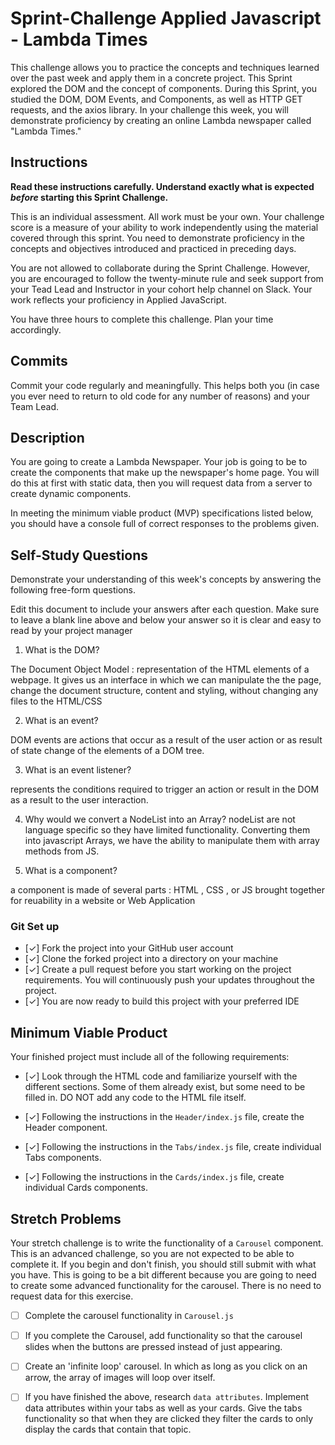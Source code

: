 # Sprint-Challenge Applied Javascript - Lambda Times

This challenge allows you to practice the concepts and techniques learned over the past week and apply them in a concrete project. This Sprint explored the DOM and the concept of components. During this Sprint, you studied the DOM, DOM Events, and Components, as well as HTTP GET requests, and the axios library. In your challenge this week, you will demonstrate proficiency by creating an online Lambda newspaper called "Lambda Times."

## Instructions

**Read these instructions carefully. Understand exactly what is expected _before_ starting this Sprint Challenge.**

This is an individual assessment. All work must be your own. Your challenge score is a measure of your ability to work independently using the material covered through this sprint. You need to demonstrate proficiency in the concepts and objectives introduced and practiced in preceding days.

You are not allowed to collaborate during the Sprint Challenge. However, you are encouraged to follow the twenty-minute rule and seek support from your Tead Lead and Instructor in your cohort help channel on Slack. Your work reflects your proficiency in Applied JavaScript.

You have three hours to complete this challenge. Plan your time accordingly.

## Commits

Commit your code regularly and meaningfully. This helps both you (in case you ever need to return to old code for any number of reasons) and your Team Lead.

## Description

You are going to create a Lambda Newspaper. Your job is going to be to create the components that make up the newspaper's home page. You will do this at first with static data, then you will request data from a server to create dynamic components.

In meeting the minimum viable product (MVP) specifications listed below, you should have a console full of correct responses to the problems given.

## Self-Study Questions

Demonstrate your understanding of this week's concepts by answering the following free-form questions.

Edit this document to include your answers after each question. Make sure to leave a blank line above and below your answer so it is clear and easy to read by your project manager

1. What is the DOM?

The Document Object Model : representation of the HTML elements of a webpage. It gives us an interface in which we can manipulate the the page, change the document structure, content and styling, without changing any files to the HTML/CSS

2. What is an event?

DOM events are actions that occur as a result of the user action or as result of state change of the elements of a DOM tree.


3. What is an event listener?

represents the conditions required to trigger an action or result in the DOM as a result to the user interaction.

4. Why would we convert a NodeList into an Array?
nodeList are not language specific so they have limited functionality. Converting them into javascript Arrays, we have the ability to manipulate them with array methods from JS.  

5. What is a component?

a component is made of several parts : HTML , CSS , or JS brought together for reuability in a website or Web Application 

### Git Set up

* [✓] Fork the project into your GitHub user account
* [✓] Clone the forked project into a directory on your machine
* [✓] Create a pull request before you start working on the project requirements.  You will continuously push your updates throughout the project.
* [✓] You are now ready to build this project with your preferred IDE

## Minimum Viable Product

Your finished project must include all of the following requirements:

* [✓] Look through the HTML code and familiarize yourself with the different sections. Some of them already exist, but some need to be filled in. DO NOT add any code to the HTML file itself.

* [✓] Following the instructions in the `Header/index.js` file, create the Header component. 

* [✓] Following the instructions in the `Tabs/index.js` file, create individual Tabs components.

* [✓] Following the instructions in the `Cards/index.js` file, create individual Cards components.

## Stretch Problems

Your stretch challenge is to write the functionality of a `Carousel` component. This is an advanced challenge, so you are not expected to be able to complete it. If you begin and don't finish, you should still submit with what you have. This is going to be a bit different because you are going to need to create some advanced functionality for the carousel. There is no need to request data for this exercise.

* [ ] Complete the carousel functionality in `Carousel.js`

* [ ] If you complete the Carousel, add functionality so that the carousel slides when the buttons are pressed instead of just appearing.

* [ ] Create an 'infinite loop' carousel. In which as long as you click on an arrow, the array of images will loop over itself.

* [ ] If you have finished the above, research `data attributes`. Implement data attributes within your tabs as well as your cards. Give the tabs functionality so that when they are clicked they filter the cards to only display the cards that contain that topic.
